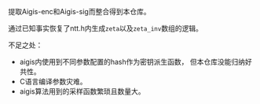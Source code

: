提取Aigis-enc和Aigis-sig而整合得到本仓库。

通过已知事实恢复了ntt.h内生成`zeta`以及`zeta_inv`数组的逻辑。

不足之处：
- aigis内使用到不同参数配置的hash作为密钥派生函数，
但本仓库没能归纳好共性。
- C语言编译参数灾难。
- aigis算法用到的采样函数繁琐且数量大。